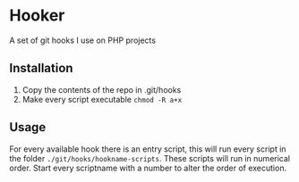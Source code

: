 # Hooker
A set of git hooks I use on PHP projects

## Installation

1. Copy the contents of the repo in .git/hooks
2. Make every script executable `chmod -R a+x`

## Usage

For every available hook there is an entry script, this will run every script in the folder `./git/hooks/hookname-scripts`. These scripts will run in numerical order. Start every scriptname with a number to alter the order of execution.
